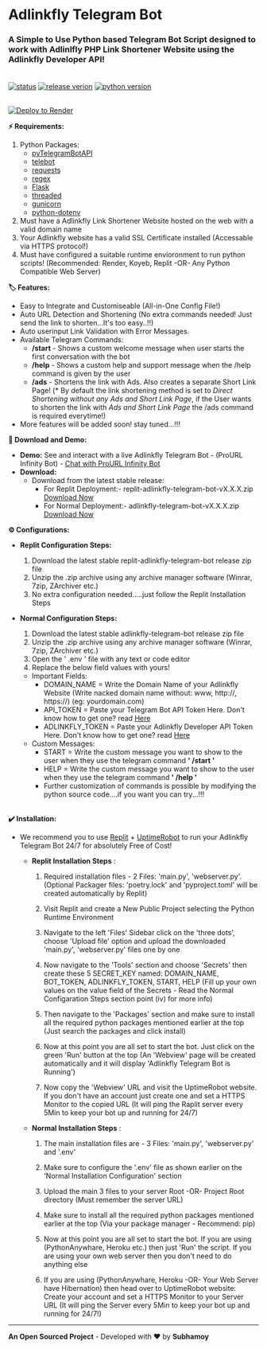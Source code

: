 # Adlinkfly Telegram Bot

### A Simple to Use Python based Telegram Bot Script designed to work with Adlinlfly PHP Link Shortener Website using the Adlinkfly Developer API!<br></br>
[![status](https://img.shields.io/badge/status-active-brightgreen.svg?style=flat)](https://github.com/techishfellow/adlinkfly-telegram-bot)
[![release verion](https://img.shields.io/badge/release-v2.1.0-yellow.svg?style=flat)](https://github.com/techishfellow/adlinkfly-telegram-bot/releases/)
[![python version](https://img.shields.io/badge/python-v3.11.x-blue.svg?style=flat)](https://www.python.org/downloads/)
<br></br>

[![Deploy to Render](https://render.com/images/deploy-to-render-button.svg)](https://render.com/deploy?repo=https://github.com/techishfellow/adlinkfly-telegram-bot.git)

**⚡ Requirements:**

1. Python Packages:
   * [pyTelegramBotAPI](https://pypi.org/project/pyTelegramBotAPI/)
   * [telebot](https://pypi.org/project/telebot/)
   * [requests](https://pypi.org/project/requests/)
   * [regex](https://pypi.org/project/regex/)
   * [Flask](https://pypi.org/project/Flask/)
   * [threaded](https://pypi.org/project/threaded/)
   * [gunicorn](https://pypi.org/project/gunicorn/)
   * [python-dotenv](https://pypi.org/project/python-dotenv/)
2. Must have a Adlinkfly Link Shortener Website hosted on the web with a valid domain name
3. Your Adlinkfly website has a valid SSL Certificate installed (Accessable via HTTPS protocol!)
4. Must have configured a suitable runtime envioronment to run python scripts!
(Recommended: Render, Koyeb, Replit -OR- Any Python Compatible Web Server)

**🏷️ Features:**
* Easy to Integrate and Customiseable (All-in-One Config File!)
* Auto URL Detection and Shortening (No extra commands needed! Just send the link to shorten...It's too easy..!!)
* Auto userinput Link Validation with Error Messages.
* Available Telegram Commands:
  * **/start** - Shows a custom welcome message when user starts the first conversation with the bot
  * **/help** - Shows a custom help and support message when the /help command is given by the user
  * **/ads** - Shortens the link with Ads. Also creates a separate Short Link Page!
  (* By default the link shortening method is set to *Direct Shortening without any Ads and Short Link Page*, if the User wants to shorten the link with *Ads and Short Link Page* the /ads command is required everytime!)
* More features will be added soon! stay tuned...!!!

**🔽 Download and Demo:**
* **Demo:** See and interact with a live Adlinkfly Telegram Bot - (ProURL Infinity Bot) - [Chat with ProURL Infinity Bot](https://t.me/ProURL_bot)
* **Download:**
   * Download from the latest stable release:
      * For Replit Deployment:-  replit-adlinkfly-telegram-bot-vX.X.X.zip [Download Now](https://github.com/techishfellow/adlinkfly-telegram-bot/releases/)
      * For Normal Deployment:- adlinkfly-telegram-bot-vX.X.X.zip [Download Now](https://github.com/techishfellow/adlinkfly-telegram-bot/releases/)

**⚙️ Configurations:**

* **Replit Configuration Steps:**

   1. Download the latest stable replit-adlinkfly-telegram-bot release zip file
   2. Unzip the .zip archive using any archive manager software (Winrar, 7zip, ZArchiver etc.)
   3. No extra configuration needed.....just follow the Replit Installation Steps

* **Normal Configuration Steps:**
   
   1. Download the latest stable adlinkfly-telegram-bot release zip file
   2. Unzip the .zip archive using any archive manager software (Winrar, 7zip, ZArchiver etc.)
   3. Open the ' .env ' file with any text or code editor
   4. Replace the below field values with yours!
   * Important Fields:
      * DOMAIN_NAME = Write the Domain Name of your Adlinkfly Website (Write nacked domain name without: www,  http://,  https://) (eg: yourdomain.com)
      * API_TOKEN = Paste your Telegram Bot API Token Here.
      Don't know how to get one? read [Here](https://dash11.comm100.io/kb/100/f9627b0c-6ff8-45c5-bdf5-b627f234d9bf/a/c8c7d736-f458-42ff-a863-f41b24fa5d02/where-do-i-find-telegram-bot-token)
      * ADLINKFLY_TOKEN = Paste your Adlinkfly Developer API Token Here.
      Don't know how to get one? read [Here](https://docs.mightyscripts.com/adlinkfly/#api_tools)
   * Custom Messages:
      * START = Write the custom message you want to show to the user when they use the telegram command **' /start '**
      * HELP = Write the custom message you want to show to the user when they use the telegram command **' /help '**
      * Further customization of commands is possible by modifying the python source code....if you want you can try...!!!<br></br>


**✔️ Installation:**
 * We recommend you to use [Replit](https://replit.com) + [UptimeRobot](https://uptimerobot.com) to run your Adlinkfly Telegram Bot 24/7 for absolutely Free of Cost!

     * **Replit Installation Steps** :
        1. Required installation files  - 2 Files: 'main.py', 'webserver.py'. (Optional Packager files: 'poetry.lock' and 'pyproject.toml' will be created automatically by Replit)

        2. Visit Replit and create a New Public Project selecting the Python Runtime Environment

        3. Navigate to the left 'Files' Sidebar click on the 'three dots', choose 'Upload file' option and upload the downloaded 'main.py', 'webserver.py' files one by one

        4. Now navigate to the 'Tools' section and choose 'Secrets' then create these 5 SECRET_KEY named: DOMAIN_NAME, BOT_TOKEN, ADLINKFLY_TOKEN, START, HELP (Fill up your own values on the value field of the Secrets - Read the Normal Configaration Steps section point (iv) for more info)

        5. Then navigate to the 'Packages' section and make sure to install all the required python packages mentioned earlier at the top (Just search the packages and click install)

        6. Now at this point you are all set to start the bot. Just click on the green 'Run' button at the top (An 'Webview' page will be created automatically and it will display 'Adlinkfly Telegram Bot is Running')

        7. Now copy the 'Webview' URL and visit the UptimeRobot website. If you don't have an account just create one and set a HTTPS Monitor to the copied URL (It will ping the Raplit server every 5Min to keep your bot up and running for 24/7)

     * **Normal Installation Steps** :

        1. The main installation files are - 3
        Files: 'main.py', 'webserver.py' and '.env'

        2. Make sure to configure the '.env' file as shown earlier on the 'Normal Installation Configuration' section

        3. Upload the main 3 files to your server Root -OR- Project Root directory (Must remember the server URL)

        4. Make sure to install all the required python packages mentioned earlier at the top (Via your package manager - Recommend: pip)

        5. Now at this point you are all set to start the bot. If you are using (PythonAnywhare, Heroku etc.) then just 'Run' the script. If you are using your own web server then you don't need to do anything else

        6. If you are using (PythonAnywhare, Heroku -OR- Your Web Server have Hibernation) then head over to UptimeRobot website: Create your account and set a HTTPS Monitor to your Server URL
        (It will ping the Server every 5Min to keep your bot up and running for 24/7!)

***
**An Open Sourced Project** - Developed with &hearts; by **Subhamoy**
